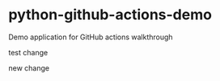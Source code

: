 # python-github-actions-demo
Demo application for GitHub actions walkthrough

test change

new change

